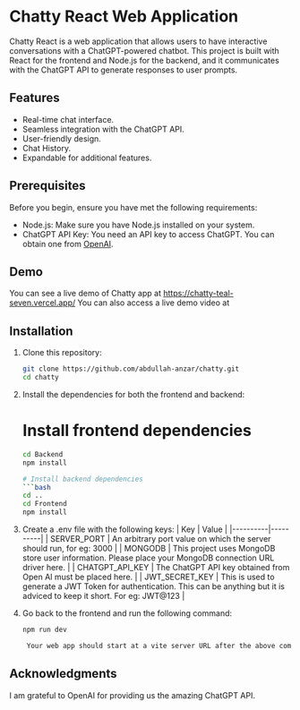 # Chatty React Web Application

Chatty React is a web application that allows users to have interactive conversations with a ChatGPT-powered chatbot. This project is built with React for the frontend and Node.js for the backend, and it communicates with the ChatGPT API to generate responses to user prompts.

## Features

- Real-time chat interface.
- Seamless integration with the ChatGPT API.
- User-friendly design.
- Chat History.
- Expandable for additional features.

## Prerequisites

Before you begin, ensure you have met the following requirements:

- Node.js: Make sure you have Node.js installed on your system.
- ChatGPT API Key: You need an API key to access ChatGPT. You can obtain one from [OpenAI](https://beta.openai.com/signup/).

## Demo

You can see a live demo of Chatty app at https://chatty-teal-seven.vercel.app/
You can also access a live demo video at

## Installation

1. Clone this repository:

   ```bash
   git clone https://github.com/abdullah-anzar/chatty.git
   cd chatty

   ```

2. Install the dependencies for both the frontend and backend:

   # Install frontend dependencies

   ````bash
   cd Backend
   npm install

   # Install backend dependencies
   ```bash
   cd ..
   cd Frontend
   npm install

   ````

3. Create a .env file with the following keys:
   | Key | Value |
   |----------|----------|
   | SERVER_PORT | An arbitrary port value on which the server should run, for eg: 3000 |
   | MONGODB | This project uses MongoDB store user information. Please place your MongoDB connection URL driver here. |
   | CHATGPT_API_KEY | The ChatGPT API key obtained from Open AI must be placed here. |
   | JWT_SECRET_KEY | This is used to generate a JWT Token for authentication. This can be anything but it is adviced to keep it short. For eg: JWT@123 |

4. Go back to the frontend and run the following command:

   ```bash
   npm run dev

    Your web app should start at a vite server URL after the above command. It will be printed in the console.
   ```

## Acknowledgments

I am grateful to OpenAI for providing us the amazing ChatGPT API.
